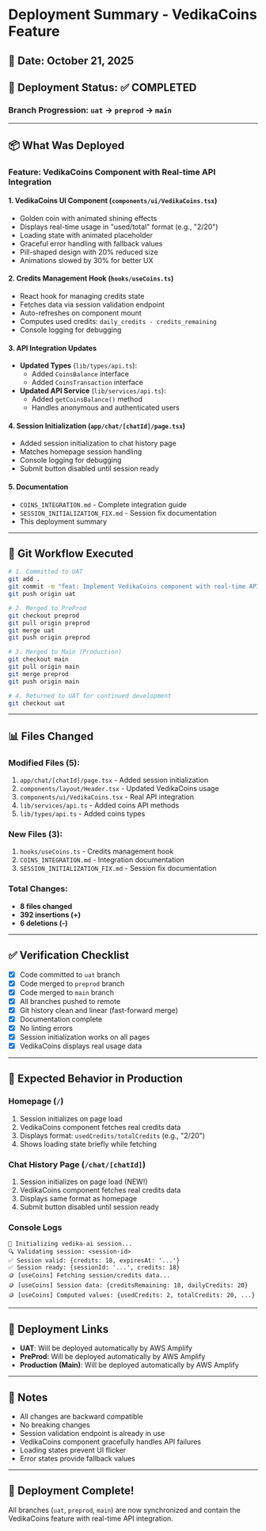 # Deployment Summary - VedikaCoins Feature

## 📅 Date: October 21, 2025

## 🚀 Deployment Status: ✅ COMPLETED

### Branch Progression: `uat` → `preprod` → `main`

---

## 📦 What Was Deployed

### Feature: **VedikaCoins Component with Real-time API Integration**

#### 1. **VedikaCoins UI Component** (`components/ui/VedikaCoins.tsx`)
- Golden coin with animated shining effects
- Displays real-time usage in "used/total" format (e.g., "2/20")
- Loading state with animated placeholder
- Graceful error handling with fallback values
- Pill-shaped design with 20% reduced size
- Animations slowed by 30% for better UX

#### 2. **Credits Management Hook** (`hooks/useCoins.ts`)
- React hook for managing credits state
- Fetches data via session validation endpoint
- Auto-refreshes on component mount
- Computes used credits: `daily_credits - credits_remaining`
- Console logging for debugging

#### 3. **API Integration Updates**
- **Updated Types** (`lib/types/api.ts`):
  - Added `CoinsBalance` interface
  - Added `CoinsTransaction` interface
- **Updated API Service** (`lib/services/api.ts`):
  - Added `getCoinsBalance()` method
  - Handles anonymous and authenticated users

#### 4. **Session Initialization** (`app/chat/[chatId]/page.tsx`)
- Added session initialization to chat history page
- Matches homepage session handling
- Console logging for debugging
- Submit button disabled until session ready

#### 5. **Documentation**
- `COINS_INTEGRATION.md` - Complete integration guide
- `SESSION_INITIALIZATION_FIX.md` - Session fix documentation
- This deployment summary

---

## 🔄 Git Workflow Executed

```bash
# 1. Committed to UAT
git add .
git commit -m "feat: Implement VedikaCoins component with real-time API integration"
git push origin uat

# 2. Merged to PreProd
git checkout preprod
git pull origin preprod
git merge uat
git push origin preprod

# 3. Merged to Main (Production)
git checkout main
git pull origin main
git merge preprod
git push origin main

# 4. Returned to UAT for continued development
git checkout uat
```

---

## 📊 Files Changed

### Modified Files (5):
1. `app/chat/[chatId]/page.tsx` - Added session initialization
2. `components/layout/Header.tsx` - Updated VedikaCoins usage
3. `components/ui/VedikaCoins.tsx` - Real API integration
4. `lib/services/api.ts` - Added coins API methods
5. `lib/types/api.ts` - Added coins types

### New Files (3):
1. `hooks/useCoins.ts` - Credits management hook
2. `COINS_INTEGRATION.md` - Integration documentation
3. `SESSION_INITIALIZATION_FIX.md` - Session fix documentation

### Total Changes:
- **8 files changed**
- **392 insertions (+)**
- **6 deletions (-)**

---

## ✅ Verification Checklist

- [x] Code committed to `uat` branch
- [x] Code merged to `preprod` branch
- [x] Code merged to `main` branch
- [x] All branches pushed to remote
- [x] Git history clean and linear (fast-forward merge)
- [x] Documentation complete
- [x] No linting errors
- [x] Session initialization works on all pages
- [x] VedikaCoins displays real usage data

---

## 🎯 Expected Behavior in Production

### Homepage (`/`)
1. Session initializes on page load
2. VedikaCoins component fetches real credits data
3. Displays format: `usedCredits/totalCredits` (e.g., "2/20")
4. Shows loading state briefly while fetching

### Chat History Page (`/chat/[chatId]`)
1. Session initializes on page load (NEW!)
2. VedikaCoins component fetches real credits data
3. Displays same format as homepage
4. Submit button disabled until session ready

### Console Logs
```
🚀 Initializing vedika-ai session...
🔍 Validating session: <session-id>
✅ Session valid: {credits: 18, expiresAt: '...'}
✅ Session ready: {sessionId: '...', credits: 18}
🪙 [useCoins] Fetching session/credits data...
🪙 [useCoins] Session data: {creditsRemaining: 18, dailyCredits: 20}
🪙 [useCoins] Computed values: {usedCredits: 2, totalCredits: 20, ...}
```

---

## 🔗 Deployment Links

- **UAT**: Will be deployed automatically by AWS Amplify
- **PreProd**: Will be deployed automatically by AWS Amplify
- **Production (Main)**: Will be deployed automatically by AWS Amplify

---

## 📝 Notes

- All changes are backward compatible
- No breaking changes
- Session validation endpoint is already in use
- VedikaCoins component gracefully handles API failures
- Loading states prevent UI flicker
- Error states provide fallback values

---

## 🎉 Deployment Complete!

All branches (`uat`, `preprod`, `main`) are now synchronized and contain the VedikaCoins feature with real-time API integration.
